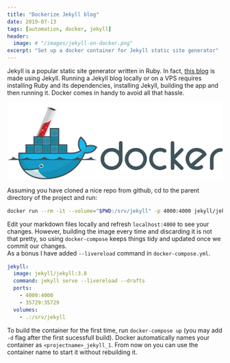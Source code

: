 ```yaml
---
title: "Dockerize Jekyll blog"
date: 2019-07-13
tags: [automation, docker, jekyll]
header:
  image: # "/images/jekyll-on-docker.png"
excerpt: "Set up a docker container for Jekyll static site generator"
---
```




Jekyll is a popular static site generator written in Ruby. In fact, [this blog](https://github.com/orestispanago/orestispanago.github.io) is made using Jekyll.
Running a Jekyll blog locally or on a VPS requires installing Ruby and its dependencies, installing Jekyll, building the app and then running it.
Docker comes in handy to avoid all that hassle.

![alt text](/images/jekyll-on-docker.png)

Assuming you have cloned a nice repo from github, cd to the parent directory of the project and run:


```bash
docker run --rm -it --volume="$PWD:/srv/jekyll" -p 4000:4000 jekyll/jekyll jekyll serve
```

Edit your markdown files locally and refresh `localhost:4000` to see your changes.
However, building the image every time and discarding it is not that pretty, so using `docker-compose` keeps things tidy and updated once we commit our changes.  
As a bonus I have added `--livereload` command in `docker-compose.yml`.

```yml
jekyll:
  image: jekyll/jekyll:3.8
  command: jekyll serve --livereload --drafts
  ports:
    - 4000:4000
    - 35729:35729
  volumes:
    - .:/srv/jekyll
```
To build the container for the first time, run `docker-compose up` (you may add `-d` flag after the first sucessfull build). Docker automatically names your container as `<projectname>_jekyll_1`.
From now on you can use the container name to start it without rebuilding it.
